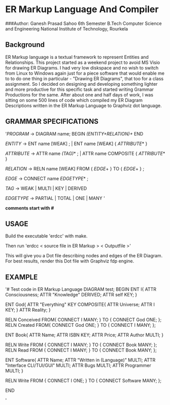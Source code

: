 ER Markup Language And Compiler
===============================

###Author: 
Ganesh Prasad Sahoo 
6th Semester B.Tech 
Computer Science and Engineering
National Institute of Technology, Rourkela


Background
----------

ER Markup language is a textual framework to represent Entities 
and Relationships. This project started as a weekend project to 
avoid MS Visio for drawing ER Diagrams. I had very low diskspace 
and no wish to switch from Linux to Windows again just for a piece 
software that would enable me to to do one thing in particular - 
"Drawing ER Diagrams", that too for a class assignment. So I decided 
on designing and developing something lighter and more productive
for this specific task and started writing Grammar Productions for the
same. After about one and half days of work, I was sitting on some 
500 lines of code which compiled my ER Diagram Descriptions written 
in the ER Markup Language to Graphviz dot language.

GRAMMAR SPECIFICATIONS
----------------------

'*PROGRAM* -> DIAGRAM name; BEGIN *(ENTITY+RELATION)+* END

*ENTITY* -> ENT name [WEAK] ;
			| ENT name [WEAK] { *ATTRIBUTE*\* } 
			
*ATTRIBUTE* -> ATTR name *(TAG)*\* ;
			| ATTR name COMPOSITE { *ATTRIBUTE*\* }
			
*RELATION* -> RELN name [WEAK] FROM { *EDGE*+ } TO { *EDGE*+ } ;

*EDGE* -> CONNECT name *EDGETYPE*\* ;

*TAG* -> WEAK | MULTI | KEY | DERIVED 

*EDGETYPE* -> PARTIAL | TOTAL | ONE | MANY '


**comments start with #**

USAGE
-----

Build the executable 'erdcc' with make.

Then run 'erdcc < source file in ER Markup > < Outputfile >'

This will give you a Dot file describing nodes and edges of the ER Diagram.
For best results, render this Dot file with Graphviz fdp engine.


EXAMPLE
-------

'# Test code in ER Markup Language
DIAGRAM test;
BEGIN
ENT I{
	ATTR Consciousness;
	ATTR "Knowledge" DERIVED;
	ATTR self KEY;
}

ENT God{
	ATTR "Everything" KEY COMPOSITE{
		ATTR Universe;
		ATTR I KEY;
	}
	ATTR Reality;
}

RELN Conceived 	FROM{ CONNECT I MANY; }	TO { CONNECT God ONE; };
RELN Created FROM{ CONNECT God ONE; } TO { CONNECT I MANY; };

ENT Book{
	ATTR Name;
	ATTR ISBN KEY;
	ATTR Price;
	ATTR Author MULTI;
}

RELN Write FROM { CONNECT I MANY; } TO { CONNECT Book MANY; };
RELN Read FROM { CONNECT I MANY; } TO { CONNECT Book MANY; };

ENT Software{
	ATTR Name;
	ATTR "Written in (Language)" MULTI;
	ATTR "Interface CLI/TUI/GUI" MULTI;
	ATTR Bugs MULTI;
	ATTR Programmer MULTI;
}

RELN Write FROM { CONNECT I ONE; } TO { CONNECT Software MANY; };

END

'


